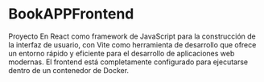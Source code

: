 # BookAPPFrontend
Proyecto En React como framework de JavaScript para la construcción de la interfaz de usuario, con Vite como herramienta de desarrollo que ofrece un entorno rápido y eficiente para el desarrollo de aplicaciones web modernas. El frontend está completamente configurado para ejecutarse dentro de un contenedor de Docker.
